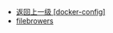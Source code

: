 - [返回上一级 [docker-config]](ubuntu/docker/docker-config/)
- [filebrowers](ubuntu/docker/docker-config/filebrowers/)
